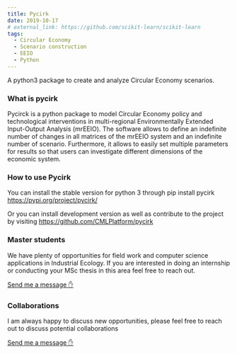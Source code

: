 ```yaml
---
title: Pycirk
date: 2019-10-17
# external_link: https://github.com/scikit-learn/scikit-learn
tags:
  - Circular Economy
  - Scenario construction
  - EEIO
  - Python
---
```


A python3 package to create and analyze Circular Economy scenarios.

### What is pycirk
Pycirck is a python package to model Circular Economy policy and technological interventions in multi-regional Environmentally Extended Input-Output Analysis (mrEEIO). The software allows to define an indefinite number of changes in all matrices of the mrEEIO system and an indefinite number of scenario. Furthermore, it allows to easily set multiple parameters for results so that users can investigate different dimensions of the economic system.

### How to use Pycirk
You can install the stable version for python 3 through pip install pycirk  https://pypi.org/project/pycirk/

Or you can install development version as well as contribute to the project by visiting https://github.com/CMLPlatform/pycirk

### Master students
We have plenty of opportunities for field work and computer science applications in Industrial Ecology.
If you are interested in doing an internship or conducting your MSc thesis in this area feel free to reach out.

[Send me a message :hand:](mailto:f.donati@cml.leidenuniv.nl?subject=Circular%20Economy:%20MSc%20thesis/internship)

### Collaborations
I am always happy to discuss new opportunities, please feel free to reach out to discuss potential collaborations

[Send me a message :hand:](mailto:f.donati@cml.leidenuniv.nl?subject=Circular%20Economy:%20Collaborations)

<!--more-->
